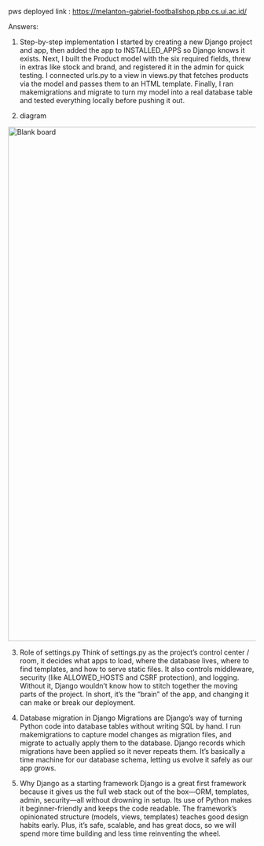 pws deployed link : https://melanton-gabriel-footballshop.pbp.cs.ui.ac.id/

Answers:
1. Step-by-step implementation
I started by creating a new Django project and app, then added the app to INSTALLED_APPS so Django knows it exists. Next, I built the Product model with the six required fields, threw in extras like stock and brand, and registered it in the admin for quick testing. I connected urls.py to a view in views.py that fetches products via the model and passes them to an HTML template. Finally, I ran makemigrations and migrate to turn my model into a real database table and tested everything locally before pushing it out.

2. diagram
<img width="1572" height="1045" alt="Blank board" src="https://github.com/user-attachments/assets/c18a704e-1b69-466b-a613-58616df4e39a" />


3. Role of settings.py
Think of settings.py as the project’s control center / room, it decides what apps to load, where the database lives, where to find templates, and how to serve static files. It also controls middleware, security (like ALLOWED_HOSTS and CSRF protection), and logging. Without it, Django wouldn’t know how to stitch together the moving parts of the project. In short, it’s the “brain” of the app, and changing it can make or break our deployment.

4. Database migration in Django
Migrations are Django’s way of turning Python code into database tables without writing SQL by hand. I run makemigrations to capture model changes as migration files, and migrate to actually apply them to the database. Django records which migrations have been applied so it never repeats them. It’s basically a time machine for our database schema, letting us evolve it safely as our app grows.

5. Why Django as a starting framework
Django is a great first framework because it gives us the full web stack out of the box—ORM, templates, admin, security—all without drowning in setup. Its use of Python makes it beginner-friendly and keeps the code readable. The framework’s opinionated structure (models, views, templates) teaches good design habits early. Plus, it’s safe, scalable, and has great docs, so we will spend more time building and less time reinventing the wheel.
